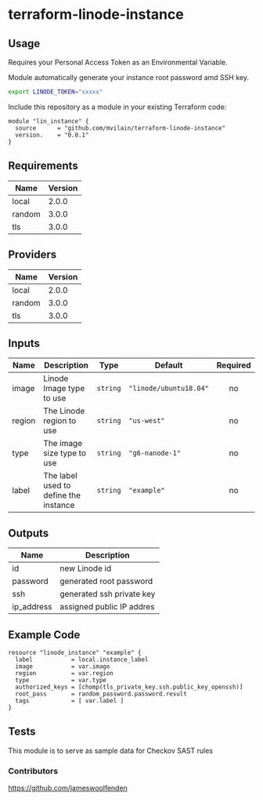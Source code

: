 # terraform-linode-instance

## Usage

Requires your Personal Access Token as an Environmental Variable.

Module automatically generate your instance root password amd SSH key.

```bash
export LINODE_TOKEN="xxxxx"
```

Include this repository as a module in your existing Terraform code:

```hcl
module "lin_instance" {
  source      = "github.com/mvilain/terraform-linode-instance"
  version.    = "0.0.1"
}
```

<!-- BEGINNING OF PRE-COMMIT-TERRAFORM DOCS HOOK -->
## Requirements

|  Name  | Version|
|--------|--------|
| local  | 2.0.0  |
| random | 3.0.0  |
| tls    | 3.0.0  |

## Providers

|  Name  | Version|
|--------|--------|
| local  | 2.0.0  |
| random | 3.0.0  |
| tls    | 3.0.0  |

## Inputs

|  Name  |          Description                  |   Type   |         Default        | Required |
|--------|---------------------------------------|----------|------------------------|:--------:|
| image  | Linode Image type to use              | `string` | `"linode/ubuntu18.04"` |    no    |
| region | The Linode region to use              | `string` | `"us-west"`            |    no    |
| type   | The image size type to use            | `string` | `"g6-nanode-1"`        |    no    |
| label  | The label used to define the instance | `string` | `"example"`            |    no    |

## Outputs

|    Name    | Description               |
|------------|---------------------------|
| id         | new Linode id             |
| password   | generated root password   |
| ssh        | generated ssh private key |
| ip_address | assigned public IP addres |

<!-- END OF PRE-COMMIT-TERRAFORM DOCS HOOK -->

## Example Code

```
resource "linode_instance" "example" {
  label           = local.instance_label
  image           = var.image
  region          = var.region
  type            = var.type
  authorized_keys = [chomp(tls_private_key.ssh.public_key_openssh)]
  root_pass       = random_password.password.result
  tags            = [ var.label ]
}
```

## Tests

This module is to serve as sample data for Checkov SAST rules

### Contributors

https://github.com/jameswoolfenden
